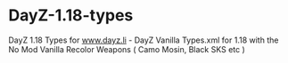 # DayZ-1.18-types
DayZ 1.18 Types for www.dayz.li - DayZ Vanilla Types.xml for 1.18 with the No Mod Vanilla Recolor Weapons ( Camo Mosin, Black SKS etc )
